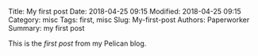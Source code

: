 Title: My first post
Date: 2018-04-25 09:15
Modified: 2018-04-25 09:15
Category: misc
Tags: first, misc
Slug: My-first-post
Authors: Paperworker
Summary: my first post

This is the *first post* from my Pelican blog.
